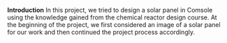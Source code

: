 **Introduction**
 In this project, we tried to design a solar panel in Comsole using the knowledge gained from the chemical reactor design course. At the beginning of the project, we first considered an image of a solar panel for our work and then continued the project process accordingly.
